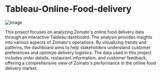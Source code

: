 # Tableau-Online-Food-delivery

![image](https://github.com/user-attachments/assets/e1e601cb-3d65-4f52-bf3b-8ed1c96fa6c1)


This project focuses on analyzing Zomato's online food delivery data through an interactive Tableau dashboard. The analysis provides insights
into various aspects of Zomato's operations. By visualizing trends and patterns, the dashboard aims to help stakeholders understand customer
preferences and optimize delivery logistics. The data used in this project includes order details, restaurant information, and customer 
feedback, offering a comprehensive view of Zomato's performance in the online food delivery market.
